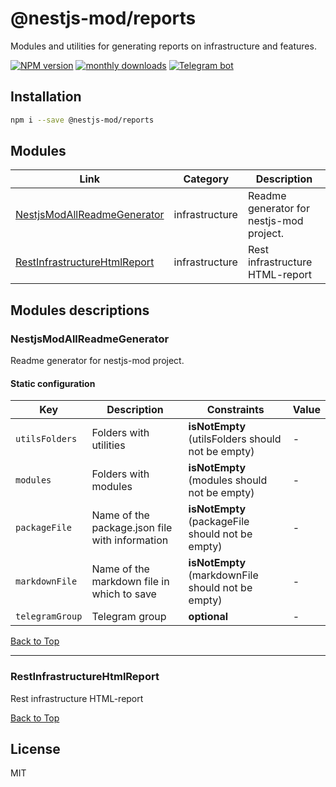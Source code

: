 
# @nestjs-mod/reports

Modules and utilities for generating reports on infrastructure and features.

[![NPM version][npm-image]][npm-url] [![monthly downloads][downloads-image]][downloads-url] [![Telegram bot][telegram-image]][telegram-url]

## Installation

```bash
npm i --save @nestjs-mod/reports
```



## Modules

| Link | Category | Description |
| ---- | -------- | ----------- |
| [NestjsModAllReadmeGenerator](#nestjsmodallreadmegenerator) | infrastructure | Readme generator for nestjs-mod project. |
| [RestInfrastructureHtmlReport](#restinfrastructurehtmlreport) | infrastructure | Rest infrastructure HTML-report |



## Modules descriptions

### NestjsModAllReadmeGenerator
Readme generator for nestjs-mod project.

#### Static configuration

| Key    | Description | Constraints | Value |
| ------ | ----------- | ----------- | ----- |
|`utilsFolders`|Folders with utilities|**isNotEmpty** (utilsFolders should not be empty)|-|
|`modules`|Folders with modules|**isNotEmpty** (modules should not be empty)|-|
|`packageFile`|Name of the package.json file with information|**isNotEmpty** (packageFile should not be empty)|-|
|`markdownFile`|Name of the markdown file in which to save|**isNotEmpty** (markdownFile should not be empty)|-|
|`telegramGroup`|Telegram group|**optional**|-|

[Back to Top](#modules)

---
### RestInfrastructureHtmlReport
Rest infrastructure HTML-report

[Back to Top](#modules)

## License

MIT

[npm-image]: https://badgen.net/npm/v/@nestjs-mod/reports
[npm-url]: https://npmjs.org/package/@nestjs-mod/reports
[telegram-image]: https://img.shields.io/badge/group-telegram-blue.svg?maxAge=2592000
[telegram-url]: https://t.me/nestjs_mod
[downloads-image]: https://badgen.net/npm/dm/@nestjs-mod/reports
[downloads-url]: https://npmjs.org/package/@nestjs-mod/reports
